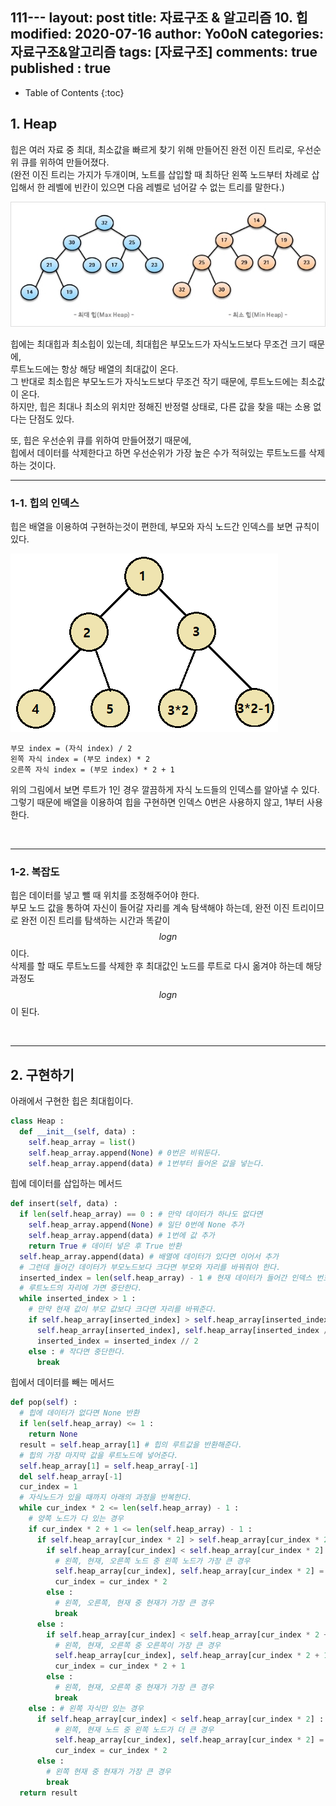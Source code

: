111---
layout: post
title: 자료구조 & 알고리즘 10. 힙
modified: 2020-07-16
author: Yo0oN
categories: 자료구조&알고리즘
tags: [자료구조]
comments: true
published : true
---

* Table of Contents
{:toc}


## 1. Heap

힙은 여러 자료 중 최대, 최소값을 빠르게 찾기 위해 만들어진 완전 이진 트리로, 우선순위 큐를 위하여 만들어졌다.<br>
 (완전 이진 트리는 가지가 두개이며, 노트를 삽입할 때 최하단 왼쪽 노드부터 차례로 삽입해서 한 레벨에 빈칸이 있으면 다음 레벨로 넘어갈 수 없는 트리를 말한다.)<br>

![최대힙, 최소힙](/images/posts/DataStructure/04.Heap/01.jpg)

힙에는 최대힙과 최소힙이 있는데, 최대힙은 부모노드가 자식노드보다 무조건 크기 때문에,<br>
루트노드에는 항상 해당 배열의 최대값이 온다.<br>
그 반대로 최소힙은 부모노드가 자식노드보다 무조건 작기 때문에, 루트노드에는 최소값이 온다.<br>
하지만, 힙은 최대나 최소의 위치만 정해진 반정렬 상태로, 다른 값을 찾을 때는 소용 없다는 단점도 있다.<br>

또, 힙은 우선순위 큐를 위하여 만들어졌기 때문에,<br>
힙에서 데이터를 삭제한다고 하면 우선순위가 가장 높은 수가 적혀있는 루트노드를 삭제하는 것이다.<br>

<hr>

### 1-1. 힙의 인덱스

힙은 배열을 이용하여 구현하는것이 편한데, 부모와 자식 노드간 인덱스를 보면 규칙이 있다.<br>


![힙의 인덱스](/images/posts/DataStructure/04.Heap/02.jpg)

~~~
부모 index = (자식 index) / 2
왼쪽 자식 index = (부모 index) * 2
오른쪽 자식 index = (부모 index) * 2 + 1
~~~

위의 그림에서 보면 루트가 1인 경우 깔끔하게 자식 노드들의 인덱스를 알아낼 수 있다.<br>
그렇기 때문에 배열을 이용하여 힙을 구현하면 인덱스 0번은 사용하지 않고, 1부터 사용한다.

<br>

<hr>

### 1-2. 복잡도

힙은 데이터를 넣고 뺄 때 위치를 조정해주어야 한다.<br>
부모 노드 값을 통하여 자신이 들어갈 자리를 계속 탐색해야 하는데, 완전 이진 트리이므로 완전 이진 트리를 탐색하는 시간과 똑같이 $$log n$$이다.<br>
삭제를 할 때도 루트노드를 삭제한 후 최대값인 노드를 루트로 다시 옮겨야 하는데 해당 과정도 $$log n$$이 된다.

<br>

<hr>

## 2. 구현하기

아래에서 구현한 힙은 최대힙이다.

```python
class Heap :
  def __init__(self, data) :
    self.heap_array = list()
    self.heap_array.append(None) # 0번은 비워둔다.
    self.heap_array.append(data) # 1번부터 들어온 값을 넣는다.
```

힙에 데이터를 삽입하는 메서드

```python
def insert(self, data) :
  if len(self.heap_array) == 0 : # 만약 데이터가 하나도 없다면 
    self.heap_array.append(None) # 일단 0번에 None 추가
    self.heap_array.append(data) # 1번에 값 추가
    return True # 데이터 넣은 후 True 반환
  self.heap_array.append(data) # 배열에 데이터가 있다면 이어서 추가
  # 그런데 들어간 데이터가 부모노드보다 크다면 부모와 자리를 바꿔줘야 한다.
  inserted_index = len(self.heap_array) - 1 # 현재 데이터가 들어간 인덱스 번호
  # 루트노드의 자리에 가면 중단한다.
  while inserted_index > 1 :
    # 만약 현재 값이 부모 값보다 크다면 자리를 바꿔준다.
    if self.heap_array[inserted_index] > self.heap_array[inserted_index // 2] :
      self.heap_array[inserted_index], self.heap_array[inserted_index // 2] =  self.heap_array[inserted_index // 2],  self.heap_array[inserted_index]
      inserted_index = inserted_index // 2
    else : # 작다면 중단한다.
      break
```

힙에서 데이터를 빼는 메서드

```python
def pop(self) :
  # 힙에 데이터가 없다면 None 반환
  if len(self.heap_array) <= 1 :
    return None
  result = self.heap_array[1] # 힙의 루트값을 반환해준다.
  # 힙의 가장 마지막 값을 루트노드에 넣어준다.
  self.heap_array[1] = self.heap_array[-1]
  del self.heap_array[-1]
  cur_index = 1
  # 자식노드가 있을 때까지 아래의 과정을 반복한다.
  while cur_index * 2 <= len(self.heap_array) - 1 :
    # 양쪽 노드가 다 있는 경우
    if cur_index * 2 + 1 <= len(self.heap_array) - 1 :
      if self.heap_array[cur_index * 2] > self.heap_array[cur_index * 2 + 1] :
        if self.heap_array[cur_index] < self.heap_array[cur_index * 2] :
          # 왼쪽, 현재, 오른쪽 노드 중 왼쪽 노드가 가장 큰 경우
          self.heap_array[cur_index], self.heap_array[cur_index * 2] = self.heap_array[cur_index * 2], self.heap_array[cur_index]
          cur_index = cur_index * 2
        else :
          # 왼쪽, 오른쪽, 현재 중 현재가 가장 큰 경우
          break
      else :
        if self.heap_array[cur_index] < self.heap_array[cur_index * 2 + 1] :
          # 왼쪽, 현재, 오른쪽 중 오른쪽이 가장 큰 경우
          self.heap_array[cur_index], self.heap_array[cur_index * 2 + 1] = self.heap_array[cur_index * 2 + 1], self.heap_array[cur_index]
          cur_index = cur_index * 2 + 1
        else :
          # 왼쪽, 현재, 오른쪽 중 현재가 가장 큰 경우
          break
    else : # 왼쪽 자식만 있는 경우
      if self.heap_array[cur_index] < self.heap_array[cur_index * 2] :
          # 왼쪽, 현재 노드 중 왼쪽 노드가 더 큰 경우
          self.heap_array[cur_index], self.heap_array[cur_index * 2] = self.heap_array[cur_index * 2], self.heap_array[cur_index]
          cur_index = cur_index * 2
      else :
        # 왼쪽 현재 중 현재가 가장 큰 경우
        break
  return result
```

